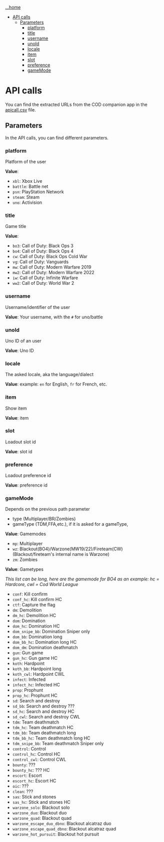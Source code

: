 [...home](README.md)

- [API calls](#api-calls)
  - [Parameters](#parameters)
    - [platform](#platform)
    - [title](#title)
    - [username](#username)
    - [unoId](#unoid)
    - [locale](#locale)
    - [item](#item)
    - [slot](#slot)
    - [preference](#preference)
    - [gameMode](#gamemode)


# API calls

You can find the extracted URLs from the COD companion app in the [apicall.csv](apicall.csv) file.

## Parameters

In the API calls, you can find different parameters.

### platform

Platform of the user

**Value**: 

- `xbl`: Xbox Live
- `battle`: Battle net
- `psn`: PlayStation Network
- `steam`: Steam
- `uno`: Activision

### title

Game title

**Value**: 

- `bo3`: Call of Duty: Black Ops 3
- `bo4`: Call of Duty: Black Ops 4
- `cw`: Call of Duty: Black Ops Cold War
- `vg`: Call of Duty: Vanguards
- `mw`: Call of Duty: Modern Warfare 2019
- `mw2`: Call of Duty: Modern Warfare 2022
- `iw`: Call of Duty: Infinite Warfare
- `ww2`: Call of Duty: World War 2


### username

Username/identifier of the user

**Value**: Your username, with the `#` for uno/battle

### unoId

Uno ID of an user

**Value**: Uno ID

### locale

The asked locale, aka the language/dialect

**Value**: example: `en` for English, `fr` for French, etc.

### item

Show item

**Value**: item

### slot

Loadout slot id

**Value**: slot id

### preference

Loadout preference id

**Value**: preference id

### gameMode

Depends on the previous path parameter

- type (Multiplayer/BR/Zombies)
- gameType (TDM,FFA,etc.), if it is asked for a gameType, 

**Value**: Gamemodes

- `mp`: Multiplayer
- `wz`: Blackout(BO4)/Warzone(MW19/22)/Fireteam(CW) (Blackout/fireteam's internal name is Warzone)
- `zm`: Zombies


**Value**: Gametypes

*This list can be long, here are the gamemode for BO4 as an example: hc = Hardcore, cwl = Cod World League*

- `conf`: Kill confirm
- `conf_hc`: Kill confirm HC
- `ctf`: Capture the flag
- `dm`: Demolition
- `dm_hc`: Demolition HC
- `dom`: Domination
- `dom_hc`: Domination HC
- `dom_snipe_bb`: Domination Sniper only
- `dom_bb`: Domination long
- `dom_bb_hc`: Domination long HC
- `dom_dm`: Domination deathmatch
- `gun`: Gun game
- `gun_hc`: Gun game HC
- `koth`: Hardpoint
- `koth_bb`: Hardpoint long
- `koth_cwl`: Hardpoint CWL
- `infect`: Infected
- `infect_hc`: Infected HC
- `prop`: Prophunt
- `prop_hc`: Prophunt HC
- `sd`: Search and destroy
- `sd_bb`: Search and destroy ???
- `sd_hc`: Search and destroy HC
- `sd_cwl`: Search and destroy CWL
- `tdm`: Team deathmatch
- `tdm_hc`: Team deathmatch HC
- `tdm_bb`: Team deathmatch long
- `tdm_bb_hc`: Team deathmatch long HC
- `tdm_snipe_bb`: Team deathmatch Sniper only
- `control`: Control 
- `control_hc`: Control HC
- `control_cwl`: Control CWL
- `bounty`: ???
- `bounty_hc`: ??? HC
- `escort`: Escort
- `escort_hc`: Escort HC
- `oic`: ???
- `clean`: ???
- `sas`: Stick and stones
- `sas_hc`: Stick and stones HC
- `warzone_solo`: Blackout solo
- `warzone_duo`: Blackout duo
- `warzone_quad`: Blackout quad
- `warzone_escape_duo_dbno`: Blackout alcatraz duo
- `warzone_escape_quad_dbno`: Blackout alcatraz quad
- `warzone_hot_pursuit`: Blackout hot pursuit
